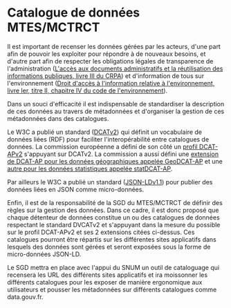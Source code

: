 # Catalogue de données MTES/MCTRCT

Il est important de recenser les données gérées par les acteurs,
d'une part afin de pouvoir les exploiter pour répondre à de nouveaux besoins,
et d'autre part afin de respecter les obligations légales de transparence de l'administration
([L'accès aux documents administratifs et la réutilisation des informations publiques, livre III du
CRPA](https://www.legifrance.gouv.fr/affichCode.do?idSectionTA=LEGISCTA000031367685&cidTexte=LEGITEXT000031366350))
et d'information de tous sur l'environnement
([Droit d'accès à l'information relative à l'environnement, livre Ier, titre II, chapitre IV du code de l'environnement](https://www.legifrance.gouv.fr/affichCodeArticle.do?cidTexte=LEGITEXT000006074220&idArticle=LEGIARTI000033140333&dateTexte=20200129)).

Dans un souci d'efficacité il est indispensable de standardiser la description de ces données au travers de métadonnées
et d'organiser la gestion de ces métadonnées dans des catalogues.

Le W3C a publié un standard ([DCATv2](https://www.w3.org/TR/vocab-dcat-2/))
qui définit un vocabulaire de données liées (RDF)
pour faciliter l'interopérabilité entre catalogues de données.
La commission européenne a défini de son côté
un [profil DCAT-APv2](https://joinup.ec.europa.eu/solution/dcat-application-profile-data-portals-europe/releases)
s'appuyant sur DCATv2.
La commission a aussi défini une [extension de DCAT-AP pour les données géographiques
appelée GeoDCAT-AP](https://semiceu.github.io/GeoDCAT-AP/releases/1.0.1/geodcat-ap_1.0.1.pdf)
et une [autre pour les données statistiques appelée statDCAT-AP](https://joinup.ec.europa.eu/release/statdcat-ap/101).

Par ailleurs le W3C a publié un standard ([JSON-LDv1.1](https://www.w3.org/TR/json-ld11/)) pour publier
des données liées en JSON comme micro-données.

Enfin, il est de la responsabilité de la SGD du MTES/MCTRCT de définir des règles sur la gestion des données.
Dans ce cadre, il est donc proposé que chaque détenteur de données constitue un ou des catalogues de données
respectant le standard DVCATv2 et s'appuyant dans la mesure du possible sur le profil DCAT-APv2
et ses 2 extensions citées ci-dessus.
Ces catalogues pourront être répartis sur les différentes sites applicatifs dans lesquels des données sont gérées
et seront exposées sous la forme de micro-données JSON-LD.  

Le SGD mettra en place avec l'appui du SNUM un outil de cataloguage qui recensera les URL des différents sites applicatifs
et ira moissonner les différents catalogues pour les exposer de manière ergonomique aux utilisateurs
et pousser les métadonnées sur différents catalogues comme data.gouv.fr.
